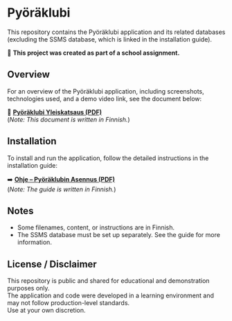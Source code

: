 # Pyöräklubi

This repository contains the Pyöräklubi application and its related databases (excluding the SSMS database, which is linked in the installation guide).

📘 **This project was created as part of a school assignment.**

## Overview

For an overview of the Pyöräklubi application, including screenshots, technologies used, and a demo video link, see the document below:

📄 **[Pyöräklubi Yleiskatsaus (PDF)](https://github.com/VideoGamerMan/Pyoraklubi/blob/main/Pyöräklubi%20Yleiskatsaus.pdf)**  
(*Note: This document is written in Finnish.*)

## Installation

To install and run the application, follow the detailed instructions in the installation guide:

➡️ **[Ohje – Pyöräklubin Asennus (PDF)](https://github.com/VideoGamerMan/Pyoraklubi/blob/main/Ohje%20-%20Pyöräklubin%20Asennus.pdf)**  
(*Note: The guide is written in Finnish.*)

## Notes

- Some filenames, content, or instructions are in Finnish.
- The SSMS database must be set up separately. See the guide for more information.

## License / Disclaimer

This repository is public and shared for educational and demonstration purposes only.  
The application and code were developed in a learning environment and may not follow production-level standards.  
Use at your own discretion.
